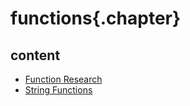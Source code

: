 
# functions{.chapter}

## content

- [Function Research](list_of_common_functions.md)
- [String Functions](strings.md)
